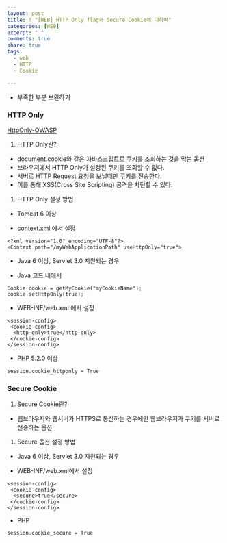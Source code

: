 ```yaml
---
layout: post
title: ! "[WEB] HTTP Only flag와 Secure Cookie에 대하여"
categories: [WEB]
excerpt: " "
comments: true
share: true
tags:
  - web
  - HTTP
  - Cookie

---
```


- 부족한 부분 보완하기

### HTTP Only

[HttpOnly-OWASP](https://www.owasp.org/index.php/HttpOnly)

1. HTTP Only란?

- document.cookie와 같은 자바스크립트로 쿠키를 조회하는 것을 막는 옵션
- 브라우저에서 HTTP Only가 설정된 쿠키를 조회할 수 없다.
- 서버로 HTTP Request 요청을 보낼때만 쿠키를 전송한다.
- 이를 통해 XSS(Cross Site Scripting) 공격을 차단할 수 있다.

1. HTTP Only 설정 방법

- Tomcat 6 이상

- context.xml 에서 설정

```
<?xml version="1.0" encoding="UTF-8"?>
<Context path="/myWebApplicationPath" useHttpOnly="true">
```

- Java 6 이상, Servlet 3.0 지원되는 경우

- Java 코드 내에서

```
Cookie cookie = getMyCookie("myCookieName");
cookie.setHttpOnly(true);
```

- WEB-INF/web.xml 에서 설정

```
<session-config>
 <cookie-config>
  <http-only>true</http-only>
 </cookie-config>
</session-config>
```

- PHP 5.2.0 이상

`session.cookie_httponly = True`

### Secure Cookie

1. Secure Cookie란?

- 웹브라우저와 웹서버가 HTTPS로 통신하는 경우에만 웹브라우저가 쿠키를 서버로 전송하는 옵션

1. Secure 옵션 설정 방법

- Java 6 이상, Servlet 3.0 지원되는 경우

- WEB-INF/web.xml에서 설정

```
<session-config>
 <cookie-config>
  <secure>true</secure>
 </cookie-config>
</session-config>
```

- PHP

`session.cookie_secure = True`

